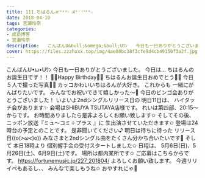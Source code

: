```yaml
---
title: 111.ちはるんℋᵅᵖᵖᵞ ℬⁱʳᵗᑋᵈᵃ☆
date: 2018-04-10
tags: 宮瀬玲奈
categories: 
- 成员博客
- 宮瀬玲奈
description:   こんばんU&bull;&omega;&bull;Uﾜﾝ   今日も一日ありがとうございました。      今日は...    ちはるんのお誕生日です！！   🎉💓Happy Birthday💓🎉               ちはるんお誕生日おめでとう🎂🎊    今日５人...
cover: https://files.zzzhxxx.top/img/4ae08bc38f3cfe9d4cb49150f3a2f.jpg 
---
```


  こんばんU•ω•Uﾜﾝ   今日も一日ありがとうございました。      今日は...    ちはるんのお誕生日です！！   🎉💓Happy Birthday💓🎉               ちはるんお誕生日おめでとう🎂🎊    今日５人で撮った写真📸💓       カッコかわいいちはるんが大好き。   これからも  一緒にがんばりたいです。        みんなでお祝いできて嬉しかった～💓    今日のビンゴ会ありがとうございました！         いよいよ2ndシングルリリース日の 明日11日は、  ハイタッチ会があります✨  会場はSHIBUYA TSUTAYA店様です。   れいは第四部、20:15～ からです。  お時間ありましたら是非よろしくお願い致します✩                そしてその後、  ニッポン放送『ミュ〜コミ＋プラス 』に 生出演させていただきます✩  登場は24時台の予定とのことです。  是非聞いてください♪        明日は待ちに待った  リリース日((o(*>ω<*)o))   みなさまと2ndシングル曲をたくさん分かち合いたいです💓   そして 本日18時より 個別握手会の受付スタートしました✩ 日程は、 5月6日(日)、5月26日(土)、6月9日(土)です。 場所は都内某所です✩ ご応募はこちらからです。 https://fortunemusic.jp/227_201804/ よろしくお願い致します。 今週リリイベもあるし、、 みんなで楽しもうね✩     おやすれにゃ💓


